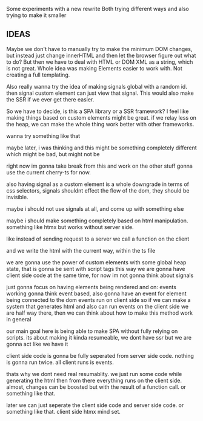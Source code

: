 Some experiments with a new rewrite
Both trying different ways and also trying to make it smaller

## IDEAS

Maybe we don't have to manually try to make the minimum DOM changes, but instead just change innerHTML and then let the browser figure out what to do?
But then we have to deal with HTML or DOM XML as a string, which is not great.
Whole idea was making Elements easier to work with.
Not creating a full templating.

Also really wanna try the idea of making signals global with a random id.
then signal custom element can just view that signal.
This would also make the SSR if we ever get there easier.

So we have to decide, is this a SPA library or a SSR framework?
I feel like making things based on custom elements might be great.
if we relay less on the heap, we can make the whole thing work better with other frameworks.

wanna try something like that

maybe later, i was thinking and this might be something completely different
which might be bad, but might not be

right now im gonna take break from this and work on the other stuff
gonna use the current cherry-ts for now.

also having signal as a custom element is a whole downgrade in terms of css selectors, signals shouldnt effect the flow of the dom, they should be invisible.

maybe i should not use signals at all, and come up with something else

maybe i should make something completely based on html manipulation.
something like htmx but works without server side.

like instead of sending request to a server we call a function on the client

and we write the html with the current way, within the ts file

we are gonna use the power of custom elements with some global heap state, that is gonna be sent with script tags
this way we are gonna have client side code at the same time, for now im not gonna think about signals

just gonna focus on having elements being rendered and on: events working
gonna think event based, also gonna have an event for element being connected to the dom
events run on client side
so if we can make a system that generates html and also can run events on the client side
we are half way there, then we can think about how to make this method work in general

our main goal here is being able to make SPA without fully relying on scripts.
its about making it kinda resumeable, we dont have ssr but we are gonna act like we have it

client side code is gonna be fully seperated from server side code.
nothing is gonna run twice.
all client runs is events.

thats why we dont need real resumablity.
we just run some code while generating the html then from there everything runs on the client side.
almost, changes can be boosted but with the result of a function call. or something like that.

later we can just seperate the client side code and server side code.
or something like that. client side htmx mind set.
